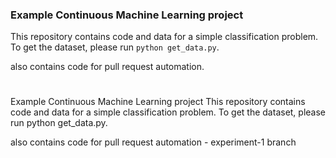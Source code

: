 ### Example Continuous Machine Learning project

This repository contains code and data for a simple classification problem. To get the dataset, please run `python get_data.py`.

also contains code for pull request automation.

#

Example Continuous Machine Learning project
This repository contains code and data for a simple classification problem. To get the dataset, please run python get_data.py.

also contains code for pull request automation  - experiment-1 branch


